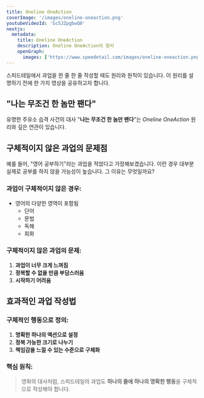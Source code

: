 ```yaml
---
title: Oneline OneAction
coverImage: '/images/oneline-oneaction.png'
youtubeVideoId: 'Gc5JZpgbwQ0'
nextjs:
  metadata:
    title: Oneline OneAction
    description: Oneline OneAction의 원리
    openGraph:
      images: ['https://www.speedetail.com/images/oneline-oneaction.png']
---
```


스피드테일에서 과업을 한 줄 한 줄 작성할 때도 원리와 원칙이 있습니다. 이 원리를 설명하기 전에 한 가지 영상을 공유하고자 합니다.

## "나는 무조건 한 놈만 팬다"

유명한 주유소 습격 사건의 대사 "**나는 무조건 한 놈만 팬다**"는 _Oneline OneAction_ 원리와 깊은 연관이 있습니다.

## 구체적이지 않은 과업의 문제점

예를 들어, "영어 공부하기"라는 과업을 적었다고 가정해보겠습니다. 이런 경우 대부분 실제로 공부를 하지 않을 가능성이 높습니다. 그 이유는 무엇일까요?

### 과업이 구체적이지 않은 경우:

- 영어의 다양한 영역이 포함됨
  - 단어
  - 문법
  - 독해
  - 회화

### 구체적이지 않은 과업의 문제:

1. **과업이 너무 크게 느껴짐**
2. **정복할 수 없을 만큼 부담스러움**
3. **시작하기 어려움**

## 효과적인 과업 작성법

### 구체적인 행동으로 정의:

1. **명확한 하나의 액션으로 설정**
2. **정복 가능한 크기로 나누기**
3. **책임감을 느낄 수 있는 수준으로 구체화**

### 핵심 원칙:

> 영화의 대사처럼, 스피드테일의 과업도 **하나의 줄에 하나의 명확한 행동**을 구체적으로 작성해야 합니다.
